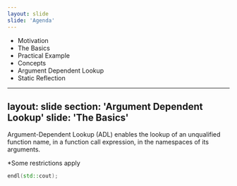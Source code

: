```yaml
---
layout: slide
slide: 'Agenda'
---
```


- Motivation
- The Basics
- Practical Example
- Concepts
- <span class="text-yellow-500">Argument Dependent Lookup</span>
- Static Reflection

---
layout: slide
section: 'Argument Dependent Lookup'
slide: 'The Basics'
---

Argument-Dependent Lookup (ADL) enables the lookup of an unqualified function name, in a function call expression, in the namespaces of its arguments.

<div class="text-xs flex w-full items-end justify-end space-x-1">
<span>*Some restrictions apply</span>
</div>

```cpp
endl(std::cout);
```
